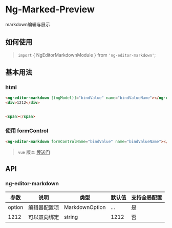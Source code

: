 # Ng-Marked-Preview

markdown编辑与展示

## 如何使用

> `import` { NgEditorMarkdownModule } from `'ng-editor-markdown'`;

## 基本用法

### html

```html
<ng-editor-markdown [(ngModel)]="bindValue" name="bindValueName"></ng-editor-markdown>
<div>1212</div>


<span></span>
```

### 使用 formControl

```html
<ng-editor-markdown formControlName="bindValue" name="bindValueName"></ng-editor-markdown>
```

> `vue` 版本 [传送门](https://imzbf.github.io/md-editor-v3/)


## API

### ng-editor-markdown

|参数|说明|类型|默认值|支持全局配置|
|-|-|-|-|-|
|option|编辑器配置项|MarkdownOption| ... | 是|
|1212|可以双向绑定|string|1212| 否|